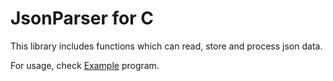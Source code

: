 # JsonParser for C

This library includes functions which can read, store and process json data.  

For usage, check [Example](https://github.com/SBTopZZZ-LG/jsonparser_c/blob/main/example/main.c) program.  
